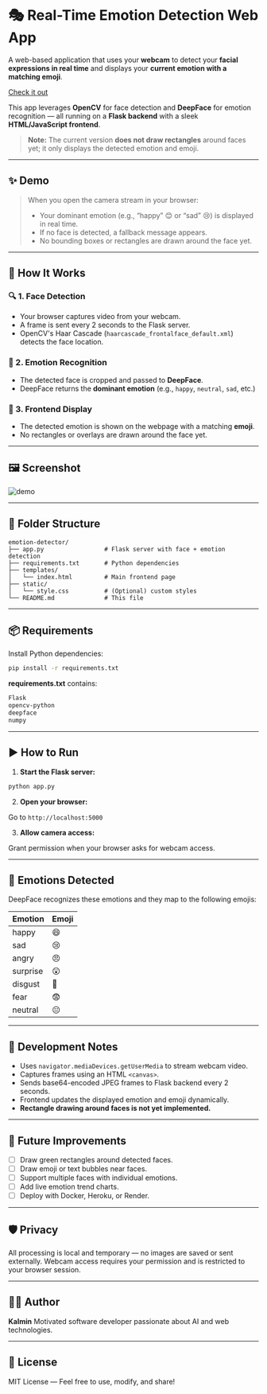 # 🎭 Real-Time Emotion Detection Web App

A web-based application that uses your **webcam** to detect your **facial expressions in real time** and displays your **current emotion with a matching emoji**.

[Check it out](https://kal-emo-app-f60c7c7bc383.herokuapp.com/)


This app leverages **OpenCV** for face detection and **DeepFace** for emotion recognition — all running on a **Flask backend** with a sleek **HTML/JavaScript frontend**.

> **Note:** The current version **does not draw rectangles** around faces yet; it only displays the detected emotion and emoji.

---

## ✨ Demo

> When you open the camera stream in your browser:
>
> * Your dominant emotion (e.g., “happy” 😊 or “sad” 😢) is displayed in real time.
> * If no face is detected, a fallback message appears.
> * No bounding boxes or rectangles are drawn around the face yet.

---

## 🧠 How It Works

### 🔍 1. **Face Detection**

* Your browser captures video from your webcam.
* A frame is sent every 2 seconds to the Flask server.
* OpenCV's Haar Cascade (`haarcascade_frontalface_default.xml`) detects the face location.

### 🤖 2. **Emotion Recognition**

* The detected face is cropped and passed to **DeepFace**.
* DeepFace returns the **dominant emotion** (e.g., `happy`, `neutral`, `sad`, etc.)

### 🎨 3. **Frontend Display**

* The detected emotion is shown on the webpage with a matching **emoji**.
* No rectangles or overlays are drawn around the face yet.

---

## 🖼️ Screenshot

![demo](https://your-screenshot-url.com/demo.png) <!-- Replace with your actual screenshot -->

---

## 📁 Folder Structure

```
emotion-detector/
├── app.py                 # Flask server with face + emotion detection
├── requirements.txt       # Python dependencies
├── templates/
│   └── index.html         # Main frontend page
├── static/
│   └── style.css          # (Optional) custom styles
└── README.md              # This file
```

---

## 📦 Requirements

Install Python dependencies:

```bash
pip install -r requirements.txt
```

**requirements.txt** contains:

```txt
Flask
opencv-python
deepface
numpy
```

---

## ▶️ How to Run

1. **Start the Flask server:**

```bash
python app.py
```

2. **Open your browser:**

Go to `http://localhost:5000`

3. **Allow camera access:**

Grant permission when your browser asks for webcam access.

---

## 💬 Emotions Detected

DeepFace recognizes these emotions and they map to the following emojis:

| Emotion  | Emoji |
| -------- | ----- |
| happy    | 😄    |
| sad      | 😢    |
| angry    | 😠    |
| surprise | 😲    |
| disgust  | 🤢    |
| fear     | 😨    |
| neutral  | 😐    |

---

## 🧪 Development Notes

* Uses `navigator.mediaDevices.getUserMedia` to stream webcam video.
* Captures frames using an HTML `<canvas>`.
* Sends base64-encoded JPEG frames to Flask backend every 2 seconds.
* Frontend updates the displayed emotion and emoji dynamically.
* **Rectangle drawing around faces is not yet implemented.**

---

## 🔧 Future Improvements

* [ ] Draw green rectangles around detected faces.
* [ ] Draw emoji or text bubbles near faces.
* [ ] Support multiple faces with individual emotions.
* [ ] Add live emotion trend charts.
* [ ] Deploy with Docker, Heroku, or Render.

---

## 🛡️ Privacy

All processing is local and temporary — no images are saved or sent externally. Webcam access requires your permission and is restricted to your browser session.

---

## 🧑‍💻 Author

**Kalmin**
Motivated software developer passionate about AI and web technologies.

---

## 📄 License

MIT License — Feel free to use, modify, and share!
